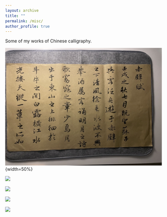 ```yaml
---
layout: archive
title: ""
permalink: /misc/
author_profile: true
---
```



Some of my works of Chinese calligraphy.


![](../images/m1.png){width=50%}

![](../images/m2.png)

![](../images/m3.png)

![](../images/m7.png)

![](../images/m8.png)

